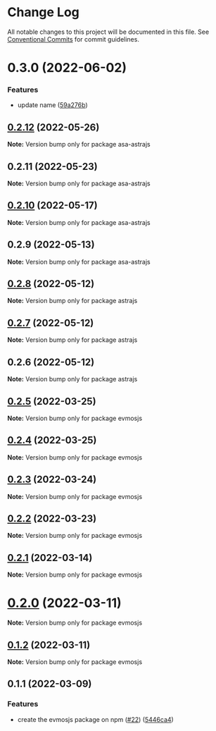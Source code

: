 # Change Log

All notable changes to this project will be documented in this file.
See [Conventional Commits](https://conventionalcommits.org) for commit guidelines.

# 0.3.0 (2022-06-02)

### Features

* update name ([59a276b](https://github.com/astraprotocol/astrajs/commit/59a276b8fa1f11fd762f719f7511554b859b5b58))

## [0.2.12](https://github.com/astraprotocol/astrajs/compare/asa-astrajs@0.2.11...asa-astrajs@0.2.12) (2022-05-26)

**Note:** Version bump only for package asa-astrajs

## 0.2.11 (2022-05-23)

**Note:** Version bump only for package asa-astrajs

## [0.2.10](https://github.com/astraprotocol/astrajs/compare/asa-astrajs@0.2.9...asa-astrajs@0.2.10) (2022-05-17)

**Note:** Version bump only for package asa-astrajs

## 0.2.9 (2022-05-13)

**Note:** Version bump only for package asa-astrajs

## [0.2.8](https://github.com/astraprotocol/astrajs/compare/astrajs@0.2.7...astrajs@0.2.8) (2022-05-12)

**Note:** Version bump only for package astrajs

## [0.2.7](https://github.com/AstraProtocol/evmosjs/compare/astrajs@0.2.6...astrajs@0.2.7) (2022-05-12)

**Note:** Version bump only for package astrajs

## 0.2.6 (2022-05-12)

**Note:** Version bump only for package astrajs

## [0.2.5](https://github.com/tharsis/evmosjs/compare/evmosjs@0.2.4...evmosjs@0.2.5) (2022-03-25)

**Note:** Version bump only for package evmosjs

## [0.2.4](https://github.com/tharsis/evmosjs/compare/evmosjs@0.2.3...evmosjs@0.2.4) (2022-03-25)

**Note:** Version bump only for package evmosjs

## [0.2.3](https://github.com/tharsis/evmosjs/compare/evmosjs@0.2.2...evmosjs@0.2.3) (2022-03-24)

**Note:** Version bump only for package evmosjs

## [0.2.2](https://github.com/tharsis/evmosjs/compare/evmosjs@0.2.1...evmosjs@0.2.2) (2022-03-23)

**Note:** Version bump only for package evmosjs

## [0.2.1](https://github.com/tharsis/evmosjs/compare/evmosjs@0.2.0...evmosjs@0.2.1) (2022-03-14)

**Note:** Version bump only for package evmosjs

# [0.2.0](https://github.com/tharsis/evmosjs/compare/evmosjs@0.1.2...evmosjs@0.2.0) (2022-03-11)

**Note:** Version bump only for package evmosjs

## [0.1.2](https://github.com/tharsis/evmosjs/compare/evmosjs@0.1.1...evmosjs@0.1.2) (2022-03-11)

**Note:** Version bump only for package evmosjs

## 0.1.1 (2022-03-09)

### Features

* create the evmosjs package on npm ([#22](https://github.com/tharsis/evmosjs/issues/22)) ([5446ca4](https://github.com/tharsis/evmosjs/commit/5446ca4e6fc027c6d26d5fce598ba1a5d1480e54))
